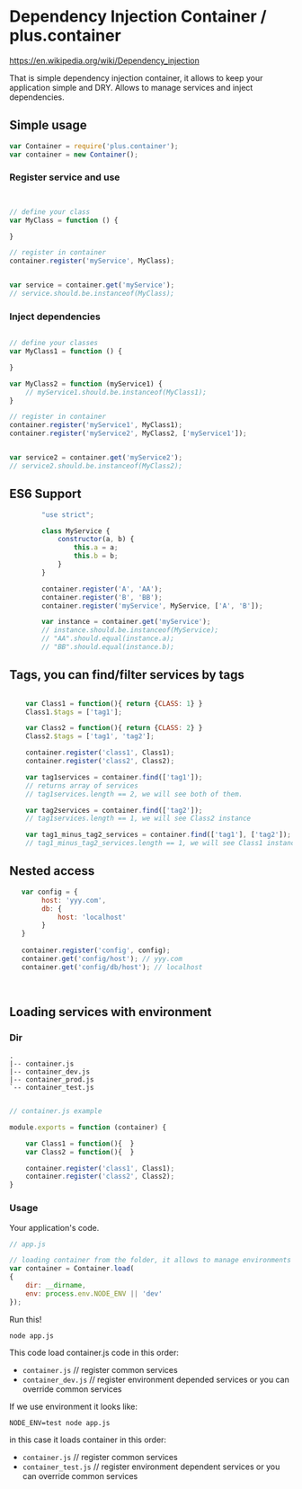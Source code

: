 # Dependency Injection Container / plus.container

https://en.wikipedia.org/wiki/Dependency_injection

That is simple dependency injection container, it allows to keep your application simple and DRY.
Allows to manage services and inject dependencies.

## Simple usage


```javascript
var Container = require('plus.container');
var container = new Container();
```

### Register service and use


```javascript


// define your class
var MyClass = function () {

}

// register in container
container.register('myService', MyClass);


var service = container.get('myService');
// service.should.be.instanceof(MyClass);

```

### Inject dependencies

```javascript

// define your classes
var MyClass1 = function () {

}

var MyClass2 = function (myService1) {
    // myService1.should.be.instanceof(MyClass1);
}

// register in container
container.register('myService1', MyClass1);
container.register('myService2', MyClass2, ['myService1']);


var service2 = container.get('myService2');
// service2.should.be.instanceof(MyClass2);


```

## ES6 Support

```javascript
        "use strict";

        class MyService {
            constructor(a, b) {
                this.a = a;
                this.b = b;
            }
        }

        container.register('A', 'AA');
        container.register('B', 'BB');
        container.register('myService', MyService, ['A', 'B']);

        var instance = container.get('myService');
        // instance.should.be.instanceof(MyService);
        // "AA".should.equal(instance.a);
        // "BB".should.equal(instance.b);

```

## Tags, you can find/filter services by tags

```javascript

    var Class1 = function(){ return {CLASS: 1} }
    Class1.$tags = ['tag1'];

    var Class2 = function(){ return {CLASS: 2} }
    Class2.$tags = ['tag1', 'tag2'];

    container.register('class1', Class1);
    container.register('class2', Class2);

    var tag1services = container.find(['tag1']);
    // returns array of services
    // tag1services.length == 2, we will see both of them.

    var tag2services = container.find(['tag2']);
    // tag1services.length == 1, we will see Class2 instance

    var tag1_minus_tag2_services = container.find(['tag1'], ['tag2']);
    // tag1_minus_tag2_services.length == 1, we will see Class1 instance

```
## Nested access
```javascript
   var config = {
        host: 'yyy.com',
        db: {
            host: 'localhost'
        }
   } 
   
   container.register('config', config);
   container.get('config/host'); // yyy.com
   container.get('config/db/host'); // localhost
   
   
```
## Loading services with environment


### Dir

```
.
|-- container.js
|-- container_dev.js
|-- container_prod.js
`-- container_test.js
```

```javascript

// container.js example

module.exports = function (container) {

    var Class1 = function(){  }
    var Class2 = function(){  }

    container.register('class1', Class1);
    container.register('class2', Class2);
}

```

### Usage


Your application's code.

```javascript
// app.js

// loading container from the folder, it allows to manage environments
var container = Container.load(
{
    dir: __dirname,
    env: process.env.NODE_ENV || 'dev'
});

```

Run this!

`node app.js`


This code load container.js code in this order:
- `container.js` // register common services
- `container_dev.js` // register environment depended services or you can override common services


If we use environment it looks like:

`NODE_ENV=test node app.js`

in this case it loads container in this order:
- `container.js` // register common services
- `container_test.js` // register environment dependent services or you can override common services
